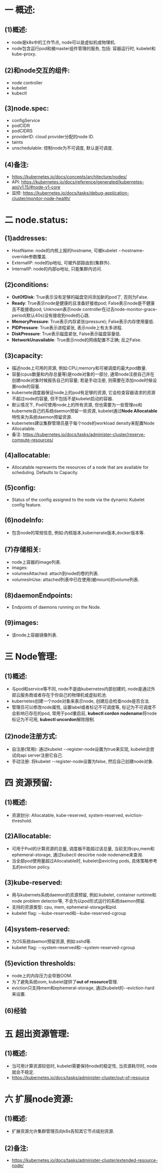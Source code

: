 # 一 概述:
## (1)概述:
- node是k8s中的工作节点, node可以是虚拟机或物理机.
- node包含运行pod和被master组件管理的服务, 包括: 容器运行时, kubelet和kube-proxy.

## (2)和node交互的组件:
- node controller
- kubelet
- kubectl

## (3)node.spec:
- configService
- podCIDR
- podCIDRS
- providerID: cloud provider分配的node ID.
- taints
- unschedulable: 控制node为不可调度, 默认是可调度.

## (4)备注:
- https://kubernetes.io/docs/concepts/architecture/nodes/
- API: https://kubernetes.io/docs/reference/generated/kubernetes-api/v1.15/#node-v1-core
- 监控: https://kubernetes.io/docs/tasks/debug-application-cluster/monitor-node-health/

# 二 node.status:
## (1)addresses:
- HostName: node的内核上报的hostname, 可被kubelet --hostname-override参数覆盖.
- ExternalIP: node的ip地址, 可被外部路由到(集群外).
- InternalIP: node的内部ip地址, 只能集群内访问.

## (2)conditions: 
- **OutOfDisk**: True表示没有足够的磁盘空间添加新的pod了, 否则为False.
- **Ready**: True表示node是健康的且准备好接收pod; False表示node是不健康且不能接收pod; Unknown表示node controller在过去node-monitor-grace-period(默认40s)没有接收到node的心跳.
- **MemoryPressure**: True表示内存紧张(pressure); False表示内存使用量低.
- **PIDPressure**: True表示进程紧张, 表示node上有太多进程.
- **DiskPressure**: True表示磁盘紧张, False表示磁盘容量低.
- **NetworkUnavailable**: True表示node的网络配置不正确; 反之False.

## (3)capacity:
- 描述node上可用的资源, 例如:CPU,memory和可被调度的最大pod数量.
- 容量(cpus数量和内存总量等)是node对象的一部分, 通常node注册自己并在创建node对象时候报告自己的容量; 若是手动注册, 则需要在添加node时候设置node的容量.
- kubernete调度器保证node上的pod有足够的资源, 它会检查容器请求的资源不超过node的容量, 但不包括不是kubelet启动的容器.
- 默认情况下, Pod可使用node上的所有资源, 但也需要为一些管理os和kubernete自己的系统daemon预留一些资源, kubelet通过**Node Allocatable**特性来为系统daemon预留资源.
- kubernetes建议集群管理员基于每个node的workload density来配置Node Allocatable.
- 备注: https://kubernetes.io/docs/tasks/administer-cluster/reserve-compute-resources/

## (4)allocatable:
- Allocatable represents the resources of a node that are available for scheduling. Defaults to Capacity.

## (5)config:
- Status of the config assigned to the node via the dynamic Kubelet config feature.

## (6)nodeInfo:
- 包含node的常规信息, 例如:内核版本,kubernerate版本,docker版本等.

## (7)存储相关:
- node上容器的image列表.
- images: 
- volumesAttached: attach到node的卷的列表.
- volumesInUse: attached列表中已在使用(被mount)的volume列表.

## (8)daemonEndpoints:
- Endpoints of daemons running on the Node.

## (9)images:
- 该node上容器镜像列表.
 
# 三 Node管理:
## (1)概述:
- 与pod和service等不同, node不是由kubernetes内部创建的, node是通过外部云服务商或者存在于你自己的物理机或虚拟机池.
- kubernetes创建一个node对象来表示node, 创建后会检查node是否合法.
- 管理员可以修改node属性, 设置label或者标记不可调度等, 标记为不可调度不会影响已存在的pod, 常用于pod重启前, **kubectl cordon nodename**将node标记为不可用, **kubectl uncordon**解除限制.

## (2)node注册方式:
- 自注册(常用): 通过kubelet --register-node设置为true来实现, kubelet会尝试向api server注册它自己.
- 手动注册: 将kubelet --register-node设置为false, 然后自己创建node对象. 

# 四 资源预留:
## (1)概述:
- 资源划分: Allocatable, kube-reserved, system-reserved, eviction-threshold.
 
## (2)Allocatable: 
- 可用于Pod的计算资源的总量, 调度器不能超过该总量, 当前支持cpu,mem和ephemeral-storage, 通过kubectl descirbe node nodename来查询.
- 当全部pod使用量超过Allocatable时, kubelet会evicting pods, 具体策略参考五的eviction policy.

## (3)kube-reserved:
- 用与kubernets系统daemon的资源预留, 例如:kubelet, container runtime和node problem detector等, 不会为以pod形式运行的系统daemon预留.
- 支持的资源类型: cpu, mem, ephemeral-storage和pid.
- kubelet flag: --kube-reserved和--kube-reserved-cgroup

## (4)system-reserved: 
- 为OS系统daemon预留资源, 例如:sshd等.
- kubelet flag: --system-reserved和--system-reserved-cgroup

## (5)eviction thresholds:
- node上的内存压力会导致OOM.
- 为了避免系统oom, kubelet提供了**out of resource**管理.
- eviction只支持mem和ephemeral-storage, 通过kubelet的--eviction-hard来设置.

## (6)经验

# 五 超出资源管理:
## (1)概述:
- 当可用计算资源较低时, kubelet需要保持node的稳定性, 当资源耗尽时, node就会不稳定.
- https://kubernetes.io/docs/tasks/administer-cluster/out-of-resource

# 六 扩展node资源:
## (1)概述:
- 扩展资源允许集群管理员向k8s告知其它节点级别资源.

## (2)备注:
- https://kubernetes.io/docs/tasks/administer-cluster/extended-resource-node/
